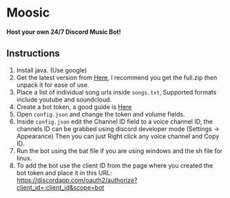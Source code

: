 # Moosic

**Host your own 24/7 Discord Music Bot!**

## Instructions
1. Install java. (Use google)
2. Get the latest version from [Here](https://github.com/Repulser/Moosic/releases/), I recommend you get the full.zip then unpack it for ease of use.
3. Place a list of individual song urls inside `songs.txt`, Supported formats include youtube and soundcloud.
4. Create a bot token, a good guide is [Here](https://twentysix26.github.io/Red-Docs/red_guide_bot_accounts/#creating-a-new-bot-account)
5. Open `config.json` and change the token and volume fields.
6. Inside `config.json` edit the Channel ID field to a voice channel ID, the channels ID can be grabbed using discord developer mode (Settings -> Appearance) Then you can just Right click any voice channel and Copy ID.
7. Run the bot using the bat file if you are using windows and the sh file for linux.
8. To add the bot use the client ID from the page where you created the bot token and place it in this URL:
https://discordapp.com/oauth2/authorize?client_id=:client_id&scope=bot

